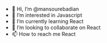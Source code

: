 - 👋 Hi, I’m @mansourebadian
- 👀 I’m interested in Javascript
- 🌱 I’m currently learning React
- 💞️ I’m looking to collaborate on React
- 📫 How to reach me React

<!---
mansourebadian/mansourebadian is a ✨ special ✨ repository because its `README.md` (this file) appears on your GitHub profile.
You can click the Preview link to take a look at your changes.
--->
